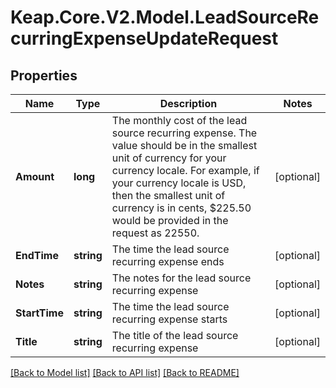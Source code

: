 # Keap.Core.V2.Model.LeadSourceRecurringExpenseUpdateRequest

## Properties

Name | Type | Description | Notes
------------ | ------------- | ------------- | -------------
**Amount** | **long** | The monthly cost of the lead source recurring expense.  The value should be in the smallest unit of currency for your currency locale.  For example, if your currency locale is USD, then the smallest unit of currency is  in cents, $225.50 would be provided in the request as 22550. | [optional] 
**EndTime** | **string** | The time the lead source recurring expense ends | [optional] 
**Notes** | **string** | The notes for the lead source recurring expense | [optional] 
**StartTime** | **string** | The time the lead source recurring expense starts | [optional] 
**Title** | **string** | The title of the lead source recurring expense | [optional] 

[[Back to Model list]](../README.md#documentation-for-models) [[Back to API list]](../README.md#documentation-for-api-endpoints) [[Back to README]](../README.md)

